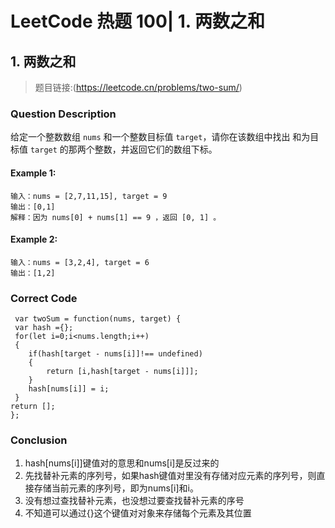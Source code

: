 # LeetCode 热题 100| 1. 两数之和

## 1. 两数之和
> 题目链接:(https://leetcode.cn/problems/two-sum/)

### Question Description
给定一个整数数组 `nums` 和一个整数目标值 `target`，请你在该数组中找出 和为目标值 `target` 的那两个整数，并返回它们的数组下标。<br>

#### Example 1:
```
输入：nums = [2,7,11,15], target = 9
输出：[0,1]
解释：因为 nums[0] + nums[1] == 9 ，返回 [0, 1] 。
```
#### Example 2:
```
输入：nums = [3,2,4], target = 6
输出：[1,2]
```
### Correct Code
```
 var twoSum = function(nums, target) {
 var hash ={};
 for(let i=0;i<nums.length;i++)
 {
    if(hash[target - nums[i]]!== undefined)
    {
        return [i,hash[target - nums[i]]];
    }
    hash[nums[i]] = i;
 }
return [];
};
```
### Conclusion
1. hash[nums[i]]键值对的意思和nums[i]是反过来的
2. 先找替补元素的序列号，如果hash键值对里没有存储对应元素的序列号，则直接存储当前元素的序列号，即为nums[i]和i。
3. 没有想过查找替补元素，也没想过要查找替补元素的序号
4. 不知道可以通过{}这个键值对对象来存储每个元素及其位置

